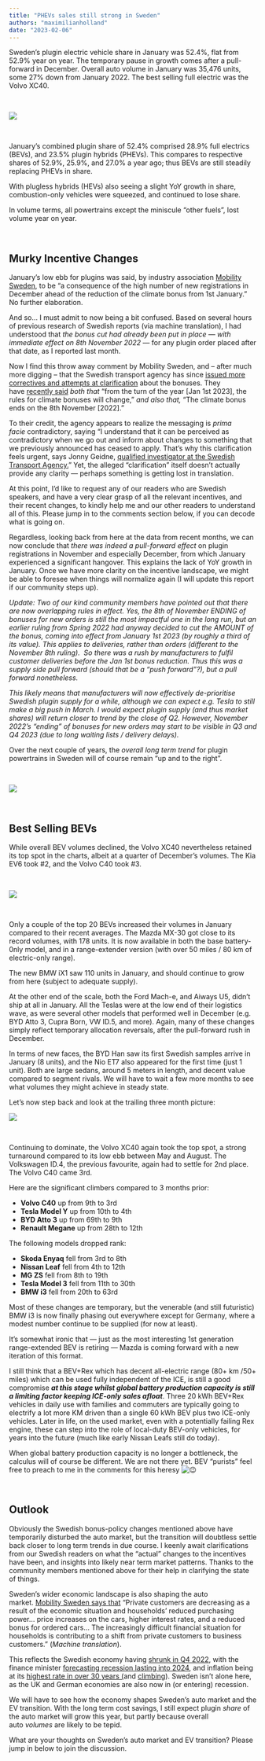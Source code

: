 ```yaml
---
title: "PHEVs sales still strong in Sweden"
authors: "maximilianholland"
date: "2023-02-06"
---
```


Sweden’s plugin electric vehicle share in January was 52.4%, flat from 52.9% year on year. The temporary pause in growth comes after a pull-forward in December. Overall auto volume in January was 35,476 units, some 27% down from January 2022. The best selling full electric was the Volvo XC40.

 

![](post-images/January-2023-Sweden-Passenger-Auto-Registrations.avif)

 

January’s combined plugin share of 52.4% comprised 28.9% full electrics (BEVs), and 23.5% plugin hybrids (PHEVs). This compares to respective shares of 52.9%, 25.9%, and 27.0% a year ago; thus BEVs are still steadily replacing PHEVs in share.

With plugless hybrids (HEVs) also seeing a slight YoY growth in share, combustion-only vehicles were squeezed, and continued to lose share.

In volume terms, all powertrains except the miniscule “other fuels”, lost volume year on year.

 

## Murky Incentive Changes

January’s low ebb for plugins was said, by industry association [Mobility Sweden](https://mobilitysweden.se/statistik/Nyregistreringar_per_manad_1/nyregistreringar-2023_3/personbilsmarknaden-bromsar-in-kraftigt-i-januari), to be “a consequence of the high number of new registrations in December ahead of the reduction of the climate bonus from 1st January.” No further elaboration.

And so… I must admit to now being a bit confused. Based on several hours of previous research of Swedish reports (via machine translation), I had understood that _the bonus cut had already been put in place — with immediate effect on 8th November 2022_ — for any plugin order placed after that date, as I reported last month.

Now I find this throw away comment by Mobility Sweden, and – after much more digging – that the Swedish transport agency has since [issued more correctives and attempts at clarification](https://www.transportstyrelsen.se/sv/Nyhetsarkiv/2022/klimatbonusen-andras-vid-arsskiftet/) about the bonuses. They have [recently said](https://www.transportstyrelsen.se/sv/Nyhetsarkiv/2022/klimatbonusen-andras-vid-arsskiftet/) _both that_ “from the turn of the year \[Jan 1st 2023\], the rules for climate bonuses will change,” _and also that,_ “The climate bonus ends on the 8th November \[2022\].”

To their credit, the agency appears to realize the messaging is _prima facie_ contradictory, saying “I understand that it can be perceived as contradictory when we go out and inform about changes to something that we previously announced has ceased to apply. That’s why this clarification feels urgent, says Jonny Geidne, [qualified investigator at the Swedish Transport Agency.](https://www.transportstyrelsen.se/sv/Nyhetsarkiv/2022/klimatbonusen-andras-vid-arsskiftet/)” Yet, the alleged “clarification” itself doesn’t actually provide any clarity — perhaps something is getting lost in translation.

At this point, I’d like to request any of our readers who are Swedish speakers, and have a very clear grasp of all the relevant incentives, and their recent changes, to kindly help me and our other readers to understand all of this. Please jump in to the comments section below, if you can decode what is going on.

Regardless, looking back from here at the data from recent months, we can now conclude that _there was indeed a pull-forward effect_ on plugin registrations in November and especially December, from which January experienced a significant hangover. This explains the lack of YoY growth in January. Once we have more clarity on the incentive landscape, we might be able to foresee when things will normalize again (I will update this report if our community steps up).

_Update: Two of our kind community members have pointed out that there are now overlapping rules in effect. Yes, the 8th of November ENDING of bonuses for new orders is still the most impactful one in the long run, but an earlier ruling from Spring 2022 had anyway decided to cut the AMOUNT of the bonus, coming into effect from January 1st 2023 (by roughly a third of its value). This applies to deliveries, rather than orders (different to the November 8th ruling).  So there was a rush by manufacturers to fulfil customer deliveries before the Jan 1st bonus reduction. Thus this was a supply side pull forward (should that be a “push forward”?), but a pull forward nonetheless._

_This likely means that manufacturers will now effectively de-prioritise Swedish plugin supply for a while, although we can expect e.g. Tesla to still make a big push in March. I would expect plugin supply (and thus market shares) will return closer to trend by the close of Q2. However, November 2022’s “ending” of bonuses for new orders may start to be visible in Q3 and Q4 2023 (due to long waiting lists / delivery delays)._

Over the next couple of years, the _overall long term trend_ for plugin powertrains in Sweden will of course remain “up and to the right”.

 

![](post-images/Jan-2023-Sweden-Monthly-Powertrain-Market-Share.avif)

 

## Best Selling BEVs

While overall BEV volumes declined, the Volvo XC40 nevertheless retained its top spot in the charts, albeit at a quarter of December’s volumes. The Kia EV6 took #2, and the Volvo C40 took #3.

 

![](post-images/Sweden-Top-BEVs-Jan-2023.avif)

 

Only a couple of the top 20 BEVs increased their volumes in January compared to their recent averages. The Mazda MX-30 got close to its record volumes, with 178 units. It is now available in both the base battery-0nly model, and in a range-extender version (with over 50 miles / 80 km of electric-only range).

The new BMW iX1 saw 110 units in January, and should continue to grow from here (subject to adequate supply).

At the other end of the scale, both the Ford Mach-e, and Aiways U5, didn’t ship at all in January. All the Teslas were at the low end of their logistics wave, as were several other models that performed well in December (e.g. BYD Atto 3, Cupra Born, VW ID.5, and more). Again, many of these changes simply reflect temporary allocation reversals, after the pull-forward rush in December.

In terms of new faces, the BYD Han saw its first Swedish samples arrive in January (8 units), and the Nio ET7 also appeared for the first time (just 1 unit). Both are large sedans, around 5 meters in length, and decent value compared to segment rivals. We will have to wait a few more months to see what volumes they might achieve in steady state.

Let’s now step back and look at the trailing three month picture:

![](post-images/Sweden-Top-BEVs-Jan-23-Trailing-Qtr.avif)

 

Continuing to dominate, the Volvo XC40 again took the top spot, a strong turnaround compared to its low ebb between May and August. The Volkswagen ID.4, the previous favourite, again had to settle for 2nd place. The Volvo C40 came 3rd.

Here are the significant climbers compared to 3 months prior:

- **Volvo C40** up from 9th to 3rd
- **Tesla Model Y** up from 10th to 4th
- **BYD Atto 3** up from 69th to 9th
- **Renault Megane** up from 28th to 12th

The following models dropped rank:

- **Skoda Enyaq** fell from 3rd to 8th
- **Nissan Leaf** fell from 4th to 12th
- **MG ZS** fell from 8th to 19th
- **Tesla Model 3** fell from 11th to 30th
- **BMW i3** fell from 20th to 63rd

Most of these changes are temporary, but the venerable (and still futuristic) BMW i3 is now finally phasing out everywhere except for Germany, where a modest number continue to be supplied (for now at least).

It’s somewhat ironic that — just as the most interesting 1st generation range-extended BEV is retiring — Mazda is coming forward with a new iteration of this format.

I still think that a BEV+Rex which has decent all-electric range (80+ km /50+ miles) which can be used fully independent of the ICE, is still a good compromise _**at this stage whilst global battery production capacity is still a limiting factor keeping ICE-only sales afloat**_. Three 20 kWh BEV+Rex vehicles in daily use with families and commuters are typically going to electrify a lot more KM driven than a single 60 kWh BEV plus two ICE-only vehicles. Later in life, on the used market, even with a potentially failing Rex engine, these can step into the role of local-duty BEV-only vehicles, for years into the future (much like early Nissan Leafs still do today).

When global battery production capacity is no longer a bottleneck, the calculus will of course be different. We are not there yet. BEV “purists” feel free to preach to me in the comments for this heresy ![😉](https://s.w.org/post-images/core/emoji/14.0.0/svg/1f609.svg)

 

## Outlook

Obviously the Swedish bonus-policy changes mentioned above have temporarily disturbed the auto market, but the transition will doubtless settle back closer to long term trends in due course. I keenly await clarifications from our Swedish readers on what the “actual” changes to the incentives have been, and insights into likely near term market patterns. Thanks to the community members mentioned above for their help in clarifying the state of things.

Sweden’s wider economic landscape is also shaping the auto market. [Mobility Sweden says that](https://mobilitysweden.se/statistik/Nyregistreringar_per_manad_1/nyregistreringar-2023_3/personbilsmarknaden-bromsar-in-kraftigt-i-januari) “Private customers are decreasing as a result of the economic situation and households’ reduced purchasing power… price increases on the cars, higher interest rates, and a reduced bonus for ordered cars… The increasingly difficult financial situation for households is contributing to a shift from private customers to business customers.” (_Machine translation_).

This reflects the Swedish economy having [shrunk in Q4 2022](https://www.bloomberg.com/news/articles/2023-01-30/swedish-economy-unexpectedly-shrinks-in-fourth-quarter), with the finance minister [forecasting recession lasting into 2024](https://www.reuters.com/markets/europe/swedish-economy-contract-2023-finance-ministry-forecasts-2022-12-22/), and inflation being at its [highest rate in over 30 years (](https://www.bloomberg.com/news/articles/2023-01-13/sweden-s-inflation-rate-tops-10-for-the-first-time-since-1991)and [climbing](https://tradingeconomics.com/sweden/indicators)). Sweden isn’t alone here, as the UK and German economies are also now in (or entering) recession.

We will have to see how the economy shapes Sweden’s auto market and the EV transition. With the long term cost savings, I still expect plugin _share_ of the auto market will grow this year, but partly because overall auto _volumes_ are likely to be tepid.

What are your thoughts on Sweden’s auto market and EV transition? Please jump in below to join the discussion.
